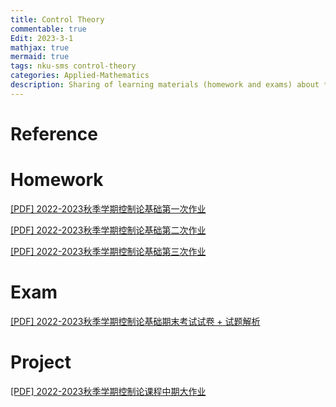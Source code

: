 ```yaml
---
title: Control Theory
commentable: true
Edit: 2023-3-1
mathjax: true
mermaid: true
tags: nku-sms control-theory
categories: Applied-Mathematics
description: Sharing of learning materials (homework and exams) about **Control Theroy** course given by [Pr.Wang](https://math.nankai.edu.cn/2016/1113/c5622a51447/page.htm) sms, Nankai University, in 2022 Fall semester.
---
```


# Reference

# Homework

<p><a href="https://ssskz.github.io/materials/控制论基础1.pdf" target="_blank">[PDF] 2022-2023秋季学期控制论基础第一次作业 </a></p>

<p><a href="https://ssskz.github.io/materials/控制论基础2.pdf" target="_blank">[PDF] 2022-2023秋季学期控制论基础第二次作业 </a></p>

<p><a href="https://ssskz.github.io/materials/控制论基础3.pdf" target="_blank">[PDF] 2022-2023秋季学期控制论基础第三次作业 </a></p>

# Exam

<p><a href="https://ssskz.github.io/materials/控制论基础期末考试.pdf" target="_blank">[PDF] 2022-2023秋季学期控制论基础期末考试试卷 + 试题解析</a></p>

# Project

<p><a href="https://ssskz.github.io/materials/流体力学综述报告.pdf" target="_blank">[PDF] 2022-2023秋季学期控制论课程中期大作业</a></p>
